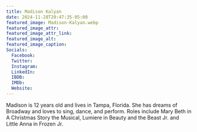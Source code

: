 ```yaml
---
title: Madison Kalyan
date: 2024-11-28T20:47:35-05:00
featured_image: Madison-Kalyan.webp
featured_image_attr: 
featured_image_attr_link: 
featured_image_alt: 
featured_image_caption: 
Socials:
  Facebook: 
  Twitter: 
  Instagram: 
  LinkedIn: 
  IBDB: 
  IMDb:
  Website: 
---
```

Madison is 12 years old and lives in Tampa, Florida. She has dreams of Broadway and loves to sing, dance, and perform. Roles include Mary Beth in A Christmas Story the Musical, Lumiere in Beauty and the Beast Jr. and Little Anna in Frozen Jr.